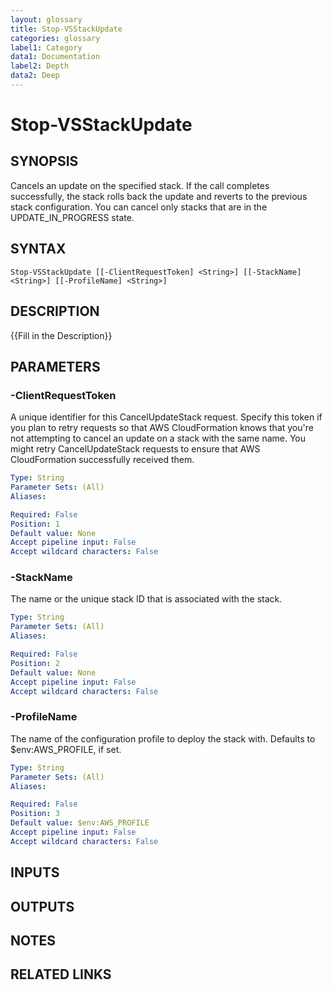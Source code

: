 ```yaml
---
layout: glossary
title: Stop-VSStackUpdate
categories: glossary
label1: Category
data1: Documentation
label2: Depth
data2: Deep
---
```


# Stop-VSStackUpdate

## SYNOPSIS
Cancels an update on the specified stack.
If the call completes successfully, the stack rolls back the update and reverts to the previous stack configuration.
You can cancel only stacks that are in the UPDATE_IN_PROGRESS state.

## SYNTAX

```
Stop-VSStackUpdate [[-ClientRequestToken] <String>] [[-StackName] <String>] [[-ProfileName] <String>]
```

## DESCRIPTION
{{Fill in the Description}}

## PARAMETERS

### -ClientRequestToken
A unique identifier for this CancelUpdateStack request.
Specify this token if you plan to retry requests so that AWS CloudFormation knows that you're not attempting to cancel an update on a stack with the same name.
You might retry CancelUpdateStack requests to ensure that AWS CloudFormation successfully received them.

```yaml
Type: String
Parameter Sets: (All)
Aliases: 

Required: False
Position: 1
Default value: None
Accept pipeline input: False
Accept wildcard characters: False
```

### -StackName
The name or the unique stack ID that is associated with the stack.

```yaml
Type: String
Parameter Sets: (All)
Aliases: 

Required: False
Position: 2
Default value: None
Accept pipeline input: False
Accept wildcard characters: False
```

### -ProfileName
The name of the configuration profile to deploy the stack with.
Defaults to $env:AWS_PROFILE, if set.

```yaml
Type: String
Parameter Sets: (All)
Aliases: 

Required: False
Position: 3
Default value: $env:AWS_PROFILE
Accept pipeline input: False
Accept wildcard characters: False
```

## INPUTS

## OUTPUTS

## NOTES

## RELATED LINKS

